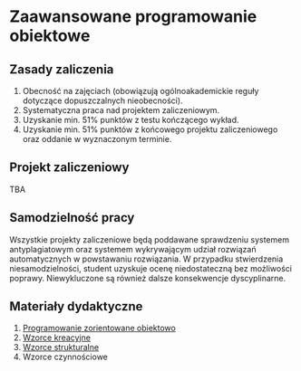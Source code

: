 # Zaawansowane programowanie obiektowe

## Zasady zaliczenia
1. Obecność na zajęciach (obowiązują ogólnoakademickie reguły dotyczące dopuszczalnych nieobecności).
2. Systematyczna praca nad projektem zaliczeniowym.
3. Uzyskanie min. 51% punktów z testu kończącego wykład.
4. Uzyskanie min. 51% punktów z końcowego projektu zaliczeniowego oraz oddanie w wyznaczonym terminie.

## Projekt zaliczeniowy
TBA

## Samodzielność pracy
Wszystkie projekty zaliczeniowe będą poddawane sprawdzeniu systemem antyplagiatowym oraz systemem wykrywającym udział rozwiązań automatycznych w powstawaniu rozwiązania. W przypadku stwierdzenia niesamodzielności, student uzyskuje ocenę niedostateczną bez możliwości poprawy. Niewykluczone są również dalsze konsekwencje dyscyplinarne.

## Materiały dydaktyczne
1. [Programowanie zorientowane obiektowo](https://github.com/betacord/ZPO/blob/main/1_oop.ipynb)
2. [Wzorce kreacyjne](https://github.com/betacord/ZPO/blob/main/2_creational_patterns.ipynb)
3. [Wzorce strukturalne](https://github.com/betacord/ZPO/blob/main/3_structural_patterns.ipynb)
4. Wzorce czynnościowe

